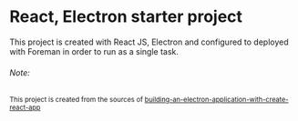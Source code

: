 # React, Electron starter project

This project is created with React JS, Electron and configured to deployed with Foreman in order to run as a single task.

###### Note:

<small>This project is created from the sources of [building-an-electron-application-with-create-react-app](https://www.freecodecamp.org/news/building-an-electron-application-with-create-react-app-97945861647c "Building an Electron application with create-react-app")</small>
